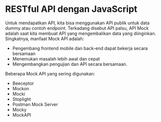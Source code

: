 # RESTful API dengan JavaScript

Untuk mendapatkan API, kita bisa menggunakan API publik untuk data dummy atau contoh endpoint. Terkadang disebut API palsu, API Mock adalah saat kita membuat API yang mengembalikan data yang diinginkan. Singkatnya, manfaat Mock API adalah:

- Pengembang frontend mobile dan back-end dapat bekerja secara bersamaan
- Menemukan masalah lebih awal dan cepat
- Mengembangkan pengujian dan API secara bersamaan.

Beberapa Mock API yang sering digunakan:

- Beeceptor
- Mockon
- Mocki
- Stoplight
- Postman Mock Server
- Mocky
- MockAPI

